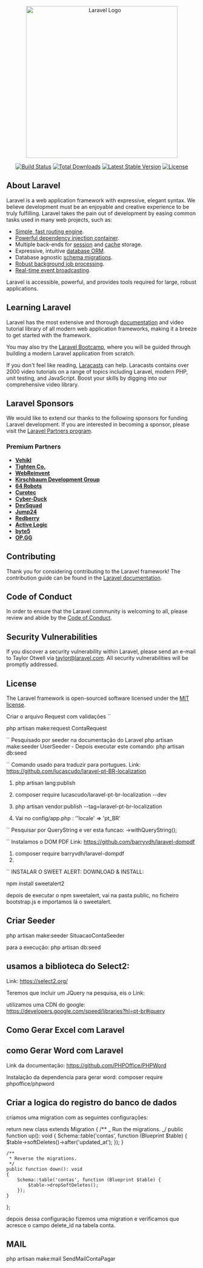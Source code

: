<p align="center"><a href="https://laravel.com" target="_blank"><img src="https://raw.githubusercontent.com/laravel/art/master/logo-lockup/5%20SVG/2%20CMYK/1%20Full%20Color/laravel-logolockup-cmyk-red.svg" width="400" alt="Laravel Logo"></a></p>

<p align="center">
<a href="https://github.com/laravel/framework/actions"><img src="https://github.com/laravel/framework/workflows/tests/badge.svg" alt="Build Status"></a>
<a href="https://packagist.org/packages/laravel/framework"><img src="https://img.shields.io/packagist/dt/laravel/framework" alt="Total Downloads"></a>
<a href="https://packagist.org/packages/laravel/framework"><img src="https://img.shields.io/packagist/v/laravel/framework" alt="Latest Stable Version"></a>
<a href="https://packagist.org/packages/laravel/framework"><img src="https://img.shields.io/packagist/l/laravel/framework" alt="License"></a>
</p>

## About Laravel

Laravel is a web application framework with expressive, elegant syntax. We believe development must be an enjoyable and creative experience to be truly fulfilling. Laravel takes the pain out of development by easing common tasks used in many web projects, such as:

-   [Simple, fast routing engine](https://laravel.com/docs/routing).
-   [Powerful dependency injection container](https://laravel.com/docs/container).
-   Multiple back-ends for [session](https://laravel.com/docs/session) and [cache](https://laravel.com/docs/cache) storage.
-   Expressive, intuitive [database ORM](https://laravel.com/docs/eloquent).
-   Database agnostic [schema migrations](https://laravel.com/docs/migrations).
-   [Robust background job processing](https://laravel.com/docs/queues).
-   [Real-time event broadcasting](https://laravel.com/docs/broadcasting).

Laravel is accessible, powerful, and provides tools required for large, robust applications.

## Learning Laravel

Laravel has the most extensive and thorough [documentation](https://laravel.com/docs) and video tutorial library of all modern web application frameworks, making it a breeze to get started with the framework.

You may also try the [Laravel Bootcamp](https://bootcamp.laravel.com), where you will be guided through building a modern Laravel application from scratch.

If you don't feel like reading, [Laracasts](https://laracasts.com) can help. Laracasts contains over 2000 video tutorials on a range of topics including Laravel, modern PHP, unit testing, and JavaScript. Boost your skills by digging into our comprehensive video library.

## Laravel Sponsors

We would like to extend our thanks to the following sponsors for funding Laravel development. If you are interested in becoming a sponsor, please visit the [Laravel Partners program](https://partners.laravel.com).

### Premium Partners

-   **[Vehikl](https://vehikl.com/)**
-   **[Tighten Co.](https://tighten.co)**
-   **[WebReinvent](https://webreinvent.com/)**
-   **[Kirschbaum Development Group](https://kirschbaumdevelopment.com)**
-   **[64 Robots](https://64robots.com)**
-   **[Curotec](https://www.curotec.com/services/technologies/laravel/)**
-   **[Cyber-Duck](https://cyber-duck.co.uk)**
-   **[DevSquad](https://devsquad.com/hire-laravel-developers)**
-   **[Jump24](https://jump24.co.uk)**
-   **[Redberry](https://redberry.international/laravel/)**
-   **[Active Logic](https://activelogic.com)**
-   **[byte5](https://byte5.de)**
-   **[OP.GG](https://op.gg)**

## Contributing

Thank you for considering contributing to the Laravel framework! The contribution guide can be found in the [Laravel documentation](https://laravel.com/docs/contributions).

## Code of Conduct

In order to ensure that the Laravel community is welcoming to all, please review and abide by the [Code of Conduct](https://laravel.com/docs/contributions#code-of-conduct).

## Security Vulnerabilities

If you discover a security vulnerability within Laravel, please send an e-mail to Taylor Otwell via [taylor@laravel.com](mailto:taylor@laravel.com). All security vulnerabilities will be promptly addressed.

## License

The Laravel framework is open-sourced software licensed under the [MIT license](https://opensource.org/licenses/MIT).

Criar o arquivo Request com validações
``

php artisan make:request ContaRequest

`` Pesquisado por seeder na documentação do Laravel
php artisan make:seeder UserSeeder -
Depois executar este comando: php artisan db:seed

`` Comando usado para traduzir para portugues.
Link: https://github.com/lucascudo/laravel-pt-BR-localization

1.  php artisan lang:publish

2.  composer require lucascudo/laravel-pt-br-localization --dev

3.  php artisan vendor:publish --tag=laravel-pt-br-localization

4.  Vai no config/app.php : ''locale' => 'pt_BR'

`` Pesquisar por QueryString
e ver esta funcao: ->withQueryString();

`` Instalamos o DOM PDF
Link: https://github.com/barryvdh/laravel-dompdf

1. composer require barryvdh/laravel-dompdf
2.

`` INSTALAR O SWEET ALERT:
DOWNLOAD & INSTALL:

<script src="https://cdn.jsdelivr.net/npm/sweetalert2@11"></script>

npm install sweetalert2

depois de executar o npm sweetalert, vai na pasta public, no ficheiro bootstrap.js e importamos lá o sweetalert.

## Criar Seeder

php artisan make:seeder SituacaoContaSeeder

para a execução: php artisan db:seed

## usamos a biblioteca do Select2:

Link: https://select2.org/

Teremos que incluir um JQuery na pesquisa, eis o Link:

utilizamos uma CDN do google: https://developers.google.com/speed/libraries?hl=pt-br#jquery

<script src="https://ajax.googleapis.com/ajax/libs/jquery/3.7.1/jquery.min.js"></script>

## Como Gerar Excel com Laravel

## como Gerar Word com Laravel

Link da documentação:
https://github.com/PHPOffice/PHPWord

Instalação da dependencia para gerar word: composer require phpoffice/phpword

## Criar a logica do registro do banco de dados

criamos uma migration com as seguintes configurações:

return new class extends Migration
{
/\*\*
_ Run the migrations.
_/
public function up(): void
{
Schema::table('contas', function (Blueprint $table) {
$table->softDeletes()->after('updated_at');
});
}

    /**
     * Reverse the migrations.
     */
    public function down(): void
    {
        Schema::table('contas', function (Blueprint $table) {
            $table->dropSoftDeletes();
        });
    }

};

depois dessa configuração fizemos uma migration e verificamos que acresce o campo delete_id na tabela conta.

## MAIL

php artisan make:mail SendMailContaPagar
